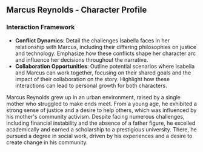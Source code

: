 ## Marcus Reynolds - Character Profile

### Interaction Framework
- **Conflict Dynamics**: Detail the challenges Isabella faces in her relationship with Marcus, including their differing philosophies on justice and technology. Emphasize how these conflicts shape her character arc and influence her decisions throughout the narrative.
- **Collaboration Opportunities**: Outline potential scenarios where Isabella and Marcus can work together, focusing on their shared goals and the impact of their collaboration on the story. Highlight how these interactions can lead to personal growth for both characters.

Marcus Reynolds grew up in an urban environment, raised by a single mother who struggled to make ends meet. From a young age, he exhibited a strong sense of justice and a desire to help others, which was influenced by his mother's community activism. Despite facing numerous challenges, including financial instability and the absence of a father figure, he excelled academically and earned a scholarship to a prestigious university. There, he pursued a degree in social work, driven by his experiences and a desire to create change in his community.
